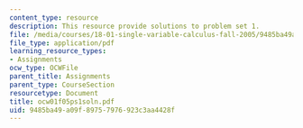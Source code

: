 ```yaml
---
content_type: resource
description: This resource provide solutions to problem set 1.
file: /media/courses/18-01-single-variable-calculus-fall-2005/9485ba49a09f89757976923c3aa4428f_ocw01f05ps1soln.pdf
file_type: application/pdf
learning_resource_types:
- Assignments
ocw_type: OCWFile
parent_title: Assignments
parent_type: CourseSection
resourcetype: Document
title: ocw01f05ps1soln.pdf
uid: 9485ba49-a09f-8975-7976-923c3aa4428f
---
```

